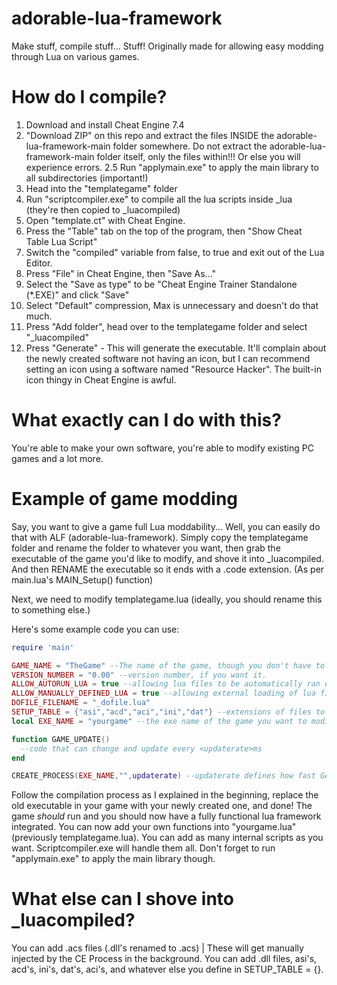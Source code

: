 # adorable-lua-framework
Make stuff, compile stuff... Stuff! Originally made for allowing easy modding through Lua on various games.


# How do I compile?

1. Download and install Cheat Engine 7.4
2. "Download ZIP" on this repo and extract the files INSIDE the adorable-lua-framework-main folder somewhere. Do not extract the adorable-lua-framework-main folder itself, only the files within!!! Or else you will experience errors.
2.5 Run "applymain.exe" to apply the main library to all subdirectories (important!)
3. Head into the "templategame" folder
4. Run "scriptcompiler.exe" to compile all the lua scripts inside _lua (they're then copied to _luacompiled)
5. Open "template.ct" with Cheat Engine.
6. Press the "Table" tab on the top of the program, then "Show Cheat Table Lua Script"
7. Switch the "compiled" variable from false, to true and exit out of the Lua Editor.
8. Press "File" in Cheat Engine, then "Save As..."
9. Select the "Save as type" to be "Cheat Engine Trainer Standalone (*.EXE)" and click "Save"
10. Select "Default" compression, Max is unnecessary and doesn't do that much.
11. Press "Add folder", head over to the templategame folder and select "_luacompiled"
12. Press "Generate" - This will generate the executable. It'll complain about the newly created software not having an icon, but I can recommend setting an icon using a software named "Resource Hacker". The built-in icon thingy in Cheat Engine is awful.

# What exactly can I do with this?

You're able to make your own software, you're able to modify existing PC games and a lot more.

# Example of game modding

Say, you want to give a game full Lua moddability... Well, you can easily do that with ALF (adorable-lua-framework). Simply copy the templategame folder and rename the folder to whatever you want, then grab the executable of the game you'd like to modify, and shove it into _luacompiled. And then RENAME the executable so it ends with a .code extension. (As per main.lua's MAIN_Setup() function)

Next, we need to modify templategame.lua (ideally, you should rename this to something else.)

Here's some example code you can use:

```lua
require 'main'

GAME_NAME = "TheGame" --The name of the game, though you don't have to define this.
VERSION_NUMBER = "0.00" --version number, if you want it.
ALLOW_AUTORUN_LUA = true --allowing lua files to be automatically ran externally through /lua/autorun/
ALLOW_MANUALLY_DEFINED_LUA = true --allowing external loading of lua files in /lua/_dofile.lua
DOFILE_FILENAME = "_dofile.lua"
SETUP_TABLE = {"asi","acd","aci","ini","dat"} --extensions of files to be setup and used by the executable
local EXE_NAME = "yourgame" --the exe name of the game you want to modify

function GAME_UPDATE()
  --code that can change and update every <updaterate>ms
end

CREATE_PROCESS(EXE_NAME,"",updaterate) --updaterate defines how fast GAME_UPDATE() should be called each millisecond. 1000 = 1 second.
```

Follow the compilation process as I explained in the beginning, replace the old executable in your game with your newly created one, and done! The game *should* run and you should now have a fully functional lua framework integrated. You can now add your own functions into "yourgame.lua" (previously templategame.lua). You can add as many internal scripts as you want. Scriptcompiler.exe will handle them all. Don't forget to run "applymain.exe" to apply the main library though. 

# What else can I shove into _luacompiled?

You can add .acs files (.dll's renamed to .acs) | These will get manually injected by the CE Process in the background.
You can add .dll files, asi's, acd's, ini's, dat's, aci's, and whatever else you define in SETUP_TABLE = {}.
